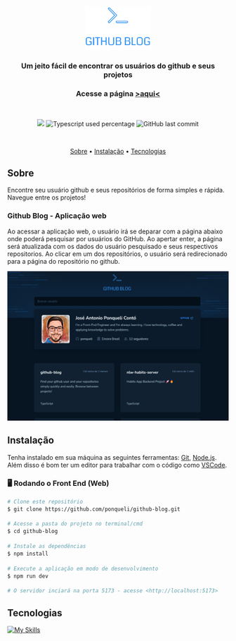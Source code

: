 <p align="center">
  <img src="./src/assets/logo-github-blog.svg" alt="Logo" width="150"/>
</p>
<h3 align="center">
Um jeito fácil de encontrar os usuários do github e seus projetos 
</h3>
<h3 align="center">Acesse a página <a href="https://github-blog-by-ponqueli.vercel.app/" target="_blank">>aqui<</a></h3>

<br>

<p align="center">
  <img src="https://img.shields.io/static/v1?label=react&message=js&color=blueviolet&style=flat"/>
   <img alt="Typescript used percentage" src="https://img.shields.io/github/languages/top/ponqueli/github-blog?&color=blueviolet&style=flat"
  />
  <img alt="GitHub last commit" src="https://img.shields.io/github/last-commit/ponqueli/github-blog?&color=blueviolet&style=flat">
</p>
<br>

<p align="center">
  <a href="#sobre">Sobre</a> •
  <a href="#instalação">Instalação</a> •
  <a href="#tecnologias">Tecnologias</a> 
</p>

## Sobre

Encontre seu usuário github e seus repositórios de forma simples e rápida. Navegue entre os projetos!


### Github Blog - Aplicação web

Ao acessar a aplicação web, o usuário irá se deparar com a página abaixo onde poderá pesquisar por usuários do GitHub. Ao apertar enter, a página será atualizada com os dados do usuário pesquisado e seus respectivos repositorios. Ao clicar em um dos repositórios, o usuário será redirecionado para a página do repositório no github.

![Home](github/page.png)


## Instalação

Tenha instalado em sua máquina as seguintes ferramentas:
[Git](https://git-scm.com), [Node.js](https://nodejs.org/en/).
Além disso é bom ter um editor para trabalhar com o código como [VSCode](https://code.visualstudio.com/).


### 🖥️ Rodando o Front End (Web)

```bash
# Clone este repositório
$ git clone https://github.com/ponqueli/github-blog.git

# Acesse a pasta do projeto no terminal/cmd
$ cd github-blog

# Instale as dependências
$ npm install

# Execute a aplicação em modo de desenvolvimento
$ npm run dev

# O servidor inciará na porta 5173 - acesse <http://localhost:5173>
```

## Tecnologias

[![My Skills](https://skillicons.dev/icons?i=react,ts,vite,github,vercel)](https://skillicons.dev)

</div>
